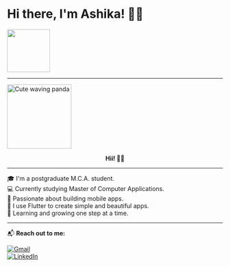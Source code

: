 # Hi there, I'm Ashika! 👋🏼  
<img src="https://user-images.githubusercontent.com/122165014/245285955-6a9adfd8-e635-4398-9399-c5d44a01298f.png" width="100" />

---

<!-- Cute waving panda saying hii -->
<img src="https://pngimg.com/uploads/panda/panda_PNG13.png" alt="Cute waving panda" width="150"/>

<p align="center"><b>Hii! 🐼👋</b></p>

---

🎓 I'm a postgraduate M.C.A. student.  
💻 Currently studying Master of Computer Applications.  
🌸 Passionate about building mobile apps.  
🧡 I use Flutter to create simple and beautiful apps.  
🌱 Learning and growing one step at a time.

---

📬 **Reach out to me:**

[![Gmail](https://img.shields.io/badge/Gmail-D14836?style=flat&logo=gmail&logoColor=white)](mailto:yourmail@gmail.com)  
[![LinkedIn](https://img.shields.io/badge/LinkedIn-0077B5?style=flat&logo=linkedin&logoColor=white)](https://www.linkedin.com/in/your-profile/)
